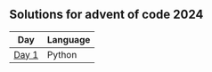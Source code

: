 ## Solutions for advent of code 2024

| Day                   | Language      |
| -------------         | ------------- |
|[Day 1](day1/) | Python        |
